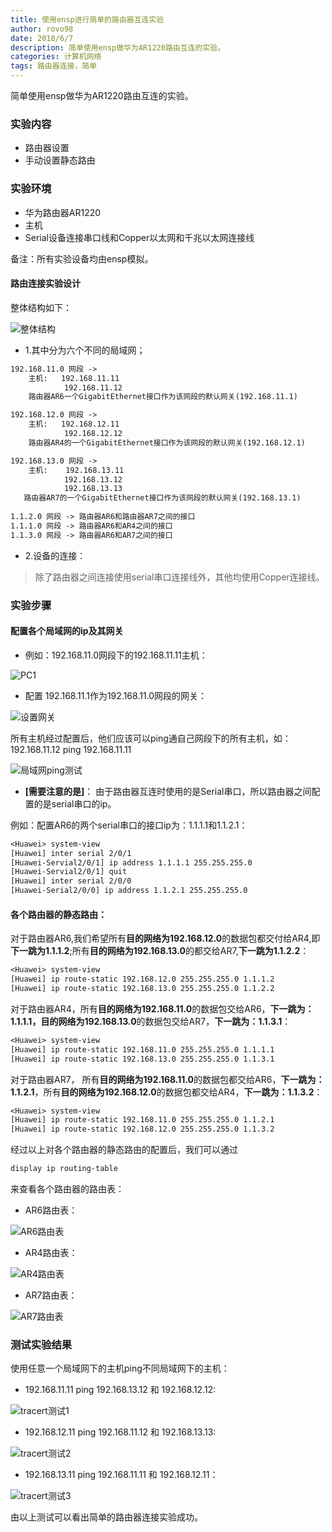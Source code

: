 ```yaml
---
title: 使用ensp进行简单的路由器互连实验
author: rovo98
date: 2018/6/7
description: 简单使用ensp做华为AR1220路由互连的实验。
categories: 计算机网络
tags: 路由器连接，简单
---
```


简单使用ensp做华为AR1220路由互连的实验。

<!-- more -->

### 实验内容

- 路由器设置
- 手动设置静态路由

### 实验环境

- 华为路由器AR1220
- 主机
- Serial设备连接串口线和Copper以太网和千兆以太网连接线

备注：所有实验设备均由ensp模拟。

#### 路由连接实验设计

整体结构如下：

![整体结构](route-structure.png)

- 1.其中分为六个不同的局域网；

```txt
192.168.11.0 网段 ->
    主机:   192.168.11.11
            192.168.11.12
    路由器AR6一个GigabitEthernet接口作为该网段的默认网关(192.168.11.1)

192.168.12.0 网段 ->
    主机:   192.168.12.11
            192.168.12.12
    路由器AR4的一个GigabitEthernet接口作为该网段的默认网关(192.168.12.1)

192.168.13.0 网段 ->
    主机:    192.168.13.11
            192.168.13.12
            192.168.13.13
   路由器AR7的一个GigabitEthernet接口作为该网段的默认网关(192.168.13.1)
   
1.1.2.0 网段 -> 路由器AR6和路由器AR7之间的接口
1.1.1.0 网段 -> 路由器AR6和AR4之间的接口
1.1.3.0 网段 -> 路由器AR6和AR7之间的接口
```

- 2.设备的连接：

> 除了路由器之间连接使用serial串口连接线外，其他均使用Copper连接线。

### 实验步骤

#### 配置各个局域网的ip及其网关

- 例如：192.168.11.0网段下的192.168.11.11主机：

![PC1](pc1_setting.png)

- 配置 192.168.11.1作为192.168.11.0网段的网关：

![设置网关](gateway1.png)

所有主机经过配置后，他们应该可以ping通自己网段下的所有主机，如：192.168.11.12 ping 192.168.11.11

![局域网ping测试](pingTest.png)

- **[需要注意的是]**： 由于路由器互连时使用的是Serial串口，所以路由器之间配置的是serial串口的ip。

例如：配置AR6的两个serial串口的接口ip为：1.1.1.1和1.1.2.1：

```txt
<Huawei> system-view
[Huawei] inter serial 2/0/1
[Huawei-Servial2/0/1] ip address 1.1.1.1 255.255.255.0
[Huawei-Servial2/0/1] quit
[Huawei] inter serial 2/0/0
[Huawei-Serial2/0/0] ip address 1.1.2.1 255.255.255.0
```

#### 各个路由器的静态路由：

对于路由器AR6,我们希望所有**目的网络为192.168.12.0**的数据包都交付给AR4,即**下一跳为1.1.1.2**;所有**目的网络为192.168.13.0**的都交给AR7,**下一跳为1.1.2.2**：

```txt
<Huawei> system-view
[Huawei] ip route-static 192.168.12.0 255.255.255.0 1.1.1.2
[Huawei] ip route-static 192.168.13.0 255.255.255.0 1.1.2.2
```

对于路由器AR4，所有**目的网络为192.168.11.0**的数据包交给AR6，**下一跳为：1.1.1.1，目的网络为192.168.13.0**的数据包交给AR7，**下一跳为：1.1.3.1**：

```txt
<Huawei> system-view
[Huawei] ip route-static 192.168.11.0 255.255.255.0 1.1.1.1
[Huawei] ip route-static 192.168.13.0 255.255.255.0 1.1.3.1
```

对于路由器AR7， 所有**目的网络为192.168.11.0**的数据包都交给AR6，**下一跳为：1.1.2.1**，所有**目的网络为192.168.12.0**的数据包都交给AR4，**下一跳为：1.1.3.2**：

```txt
<Huawei> system-view
[Huawei] ip route-static 192.168.11.0 255.255.255.0 1.1.2.1
[Huawei] ip route-static 192.168.12.0 255.255.255.0 1.1.3.2
```

经过以上对各个路由器的静态路由的配置后，我们可以通过
```txt
display ip routing-table
```
来查看各个路由器的路由表：

- AR6路由表：

![AR6路由表](route1_info.png)

- AR4路由表：

![AR4路由表](route2_info.png)

- AR7路由表：

![AR7路由表](route3_info.png)

### 测试实验结果

使用任意一个局域网下的主机ping不同局域网下的主机：

- 192.168.11.11 ping 192.168.13.12 和 192.168.12.12:

![tracert测试1](tracert1.png)

- 192.168.12.11 ping 192.168.11.12 和 192.168.13.13:

![tracert测试2](tracert2.png)

- 192.168.13.11 ping 192.168.11.11 和 192.168.12.11：

![tracert测试3](tracert3.png)

由以上测试可以看出简单的路由器连接实验成功。










